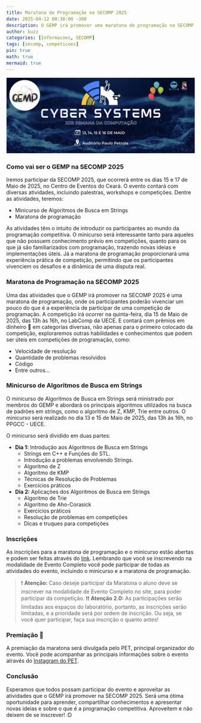 ```yaml
---
title: Maratona de Programação na SECOMP 2025
date: 2025-04-12 00:38:00 -300
description: O GEMP irá promover uma maratona de programação na SECOMP 2025 entre outras atividades, confira!
author: buzz
categories: [Informacoes, SECOMP]
tags: [secomp, competicoes]
pin: true
math: true
mermaid: true 
---
```



![Desktop View](/assets/img/gemp-secomp-2025/banner.png)

### Como vai ser o GEMP na SECOMP 2025

Iremos participar da SECOMP 2025, que ocorrerá entre os dias 15 e 17 de Maio de 2025, no Centro de Eventos do Ceará. O evento contará com diversas atividades, incluindo palestras, workshops e competições.
Dentre as atividades, teremos:

- Minicurso de Algoritmos de Busca em Strings
- Maratona de programação

As atividades têm o intuito de introduzir os participantes ao mundo da programação competitiva. O minicurso será interessante tanto para aqueles que não possuem conhecimento prévio em competições, quanto para os que já são familiarizados com programação, trazendo novas ideias e implementações úteis. Já a maratona de programação proporcionará uma experiência prática de competição, permitindo que os participantes vivenciem os desafios e a dinâmica de uma disputa real.

### Maratona de Programação na SECOMP 2025

Uma das atividades que o GEMP irá promover na SECOMP 2025 é uma maratona de programação, onde os participantes poderão vivenciar um pouco do que é a experiência de participar de uma competição de programação.
A competição irá ocorrer na quinta-feira, dia 15 de Maio de 2025, das 13h às 16h, no LabComp da UECE.
E contará com prêmios em dinheiro 🤑 em categorias diversas, não apenas para o primeiro colocado da competição, exploraremos outras habilidades e conhecimentos que podem ser úteis em competições de programação, como:

- Velocidade de resolução
- Quantidade de problemas resolvidos
- Código
- Entre outros...

### Minicurso de Algoritmos de Busca em Strings

O minicurso de Algoritmos de Busca em Strings será ministrado por membros do GEMP e abordará os principais algoritmos utilizados na busca de padrões em strings, como o algoritmo de Z, KMP, Trie entre outros. O minicurso será realizado no dia 13 e 15 de Maio de 2025, das 13h às 16h, no PPGCC - UECE.

O minicurso será dividido em duas partes:

- **Dia 1:** Introdução aos Algoritmos de Busca em Strings
  - Strings em C++ e Funções do STL.
  - Introdução a problemas envolvendo Strings.
  - Algoritmo de Z
  - Algoritmo de KMP
  - Técnicas de Resolução de Problemas
  - Exercícios práticos
- **Dia 2:** Aplicações dos Algoritmos de Busca em Strings
  - Algoritmo de Trie
  - Algoritmo de Aho-Corasick
  - Exercícios práticos
  - Resolução de problemas em competições
  - Dicas e truques para competições

### Inscrições

As inscrições para a maratona de programação e o minicurso estão abertas e podem ser feitas através do [link](https://www.even3.com.br/secomp-2025-cyber-systems-541555/?fbclid=PAZXh0bgNhZW0CMTEAAab9HmEdqq6JmcFCg4kB4lpMg6HOvRRHVIgyRiHH39MsMfBdvKS5IRWvnIc_aem_x6JbAJ3YNydh8do7XuBeUQ).
Lembrando que você se inscrevendo na modalidade de Evento Completo você pode participar de todas as atividades do evento, incluindo o minicurso e a maratona de programação.

> ❗️ **Atenção:**
> Caso deseje participar da Maratona o aluno deve se inscrever na modalidade de Evento Completo no site, para poder participar da competição.
> ❗️❗️ **Atenção 2.0:**
> As participações serão limitadas aos espaços do laboratório, portanto, as inscrições serão limitadas, e a prioridade será por ordem de inscrição. Ou seja, se você quer participar, faça sua inscrição o quanto antes!

### Premiação 🏅

A premiação da maratona será divulgada pelo PET, principal organizador do evento. Você pode acompanhar as principais informações sobre o evento através do [Instagram do PET](https://www.instagram.com/petcomputacao/).

### Conclusão

Esperamos que todos possam participar do evento e aproveitar as atividades que o GEMP irá promover na SECOMP 2025. Será uma ótima oportunidade para aprender, compartilhar conhecimentos e apresentar novas ideias e sobre o que é a programação competitiva.
Aproveitem e não deixem de se inscrever! :D
